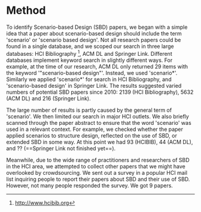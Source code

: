 # Method

To identify Scenario-based Design (SBD) papers, we began with a simple idea that a paper about scenario-based design should include the term 'scenario' or 'scenario based design'. Not all research papers could be found in a single database, and we scoped our search in three large databases: HCI Bibliography [^1], ACM DL and Springer Link. Different databases implement keyword search in slightly different ways. For example, at the time of our research, ACM DL only returned 29 items with the keyword '"scenario-based design"'. Instead, we used 'scenario\*'. Similarly we applied 'scenario\*' for search in HCI Bibliography, and 'scenario-based design' in Springer Link. The results suggested varied numbers of potential SBD papers since 2010: 2139 (HCI Bibliography), 5632 (ACM DL) and 216 (Springer Link). 

The large number of results is partly caused by the general term of 'scenario'. We then limited our search in major HCI outlets. We also briefly scanned through the paper abstract to ensure that the word 'scenario' was used in a relevant context. For example, we checked whether the paper applied scenarios to structure design, reflected on the use of SBD, or extended SBD in some way. At this point we had 93 (HCIBIB), 44 (ACM DL), and ?? (==Springer Link not finished yet==).

Meanwhile, due to the wide range of practitioners and researchers of SBD in the HCI area, we attempted to collect other papers that we might have overlooked by crowdsourcing. We sent out a survey in a popular HCI mail list inquiring people to report their papers about SBD and their use of SBD. However, not many people responded the survey. We got 9 papers.

[^1]: http://www.hcibib.org
